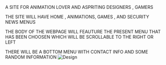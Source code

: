 <h> A SITE FOR ANIMATION LOVER AND ASPRITING DESIGNERS , GAMERS </h>

THE SITE WILL HAVE HOME , ANIMATIONS, GAMES , AND SECURITY NEWS MENUS

THE BODY OF THE WEBPAGE WILL FEAUTURE THE PRESENT MENU THAT HAS BEEN CHOOSEN WHICH WILL BE SCROLLABLE TO THE RIGHT OR LEFT

THERE WILL BE A BOTTOM MENU WITH CONTACT INFO AND SOME RANDOM INFORMATION
![Design](https://user-images.githubusercontent.com/77624934/192330288-dc58e2b0-6385-490d-abec-8a5e4f5b84f0.png)
